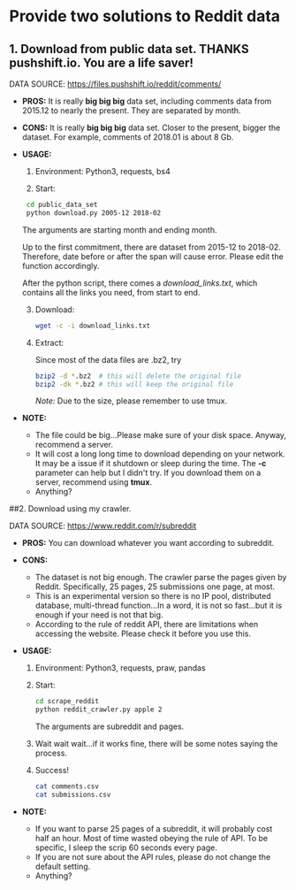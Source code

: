 # Provide two solutions to Reddit data

## 1. Download from public data set. THANKS pushshift.io. You are a life saver!

DATA SOURCE: https://files.pushshift.io/reddit/comments/

* **PROS:** It is really **big big big** data set, including comments data from 2015.12 to nearly the present. They are separated by month.

* **CONS:** It is really **big big big** data set. Closer to the present, bigger the dataset. For example,  comments of 2018.01 is about 8 Gb.

* **USAGE:** 

   1. Environment:  Python3, requests, bs4

   2. Start:  

     ```bash
      cd public_data_set
      python download.py 2005-12 2018-02
     ```

     The arguments are starting month and ending month.

     Up to the first commitment, there are dataset from 2015-12 to 2018-02. Therefore, date before or after the span will cause error. Please edit the function accordingly. 

     After the python script, there comes a *download_links.txt*, which contains all the links you need, from start to end.

   3. Download:

      ```bash
      wget -c -i download_links.txt
      ```

   4. Extract:

      Since most of the data files are .bz2, try

      ```bash
      bzip2 -d *.bz2  # this will delete the original file
      bzip2 -dk *.bz2 # this will keep the original file
      ```

      *Note:* Due to the size, please remember to use tmux.

* **NOTE:** 
  * The file could be big...Please make sure of your disk space. Anyway, recommend a server.
  * It will cost a long long time to download depending on your network. It may be a issue if it shutdown or sleep during the time. The **-c** parameter can help but I didn't try. If you download them on a server, recommend using **tmux**.
  * Anything?



##2. Download using my crawler.

DATA SOURCE: https://www.reddit.com/r/subreddit

 * **PROS:** You can download whatever you want according to subreddit.

 * **CONS:**

    * The dataset is not big enough. The crawler parse the pages given by Reddit. Specifically, 25 pages, 25 submissions one page, at most.
    * This is an experimental version so there is no IP pool, distributed database, multi-thread function...In a word, it is not so fast...but it is enough if your need is not that big.
    * According to the rule of reddit API, there are limitations when accessing the website. Please check it before you use this.

* **USAGE:**

  1. Environment: Python3, requests, praw, pandas

  2. Start:

     ```bash
     cd scrape_reddit
     python reddit_crawler.py apple 2
     ```

     The arguments are subreddit and pages.

  3. Wait wait wait...if it works fine, there will be some notes saying the process.

  4. Success!

     ```bash
     cat comments.csv
     cat submissions.csv
     ```

* **NOTE:**

  * If you want to parse 25 pages of a subreddit, it will probably cost half an hour. Most of time wasted obeying the rule of API. To be specific, I sleep the scrip 60 seconds every page.
  * If you are not sure about the API rules, please do not change the default setting.
  *  Anything?



